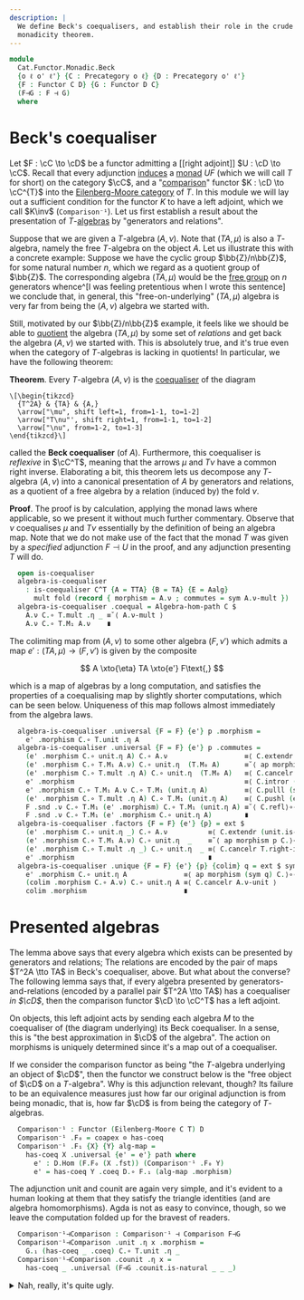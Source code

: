 ```yaml
---
description: |
  We define Beck's coequalisers, and establish their role in the crude
  monadicity theorem.
---
```

<!--
```agda
open import Cat.Functor.Adjoint.Monadic
open import Cat.Functor.Adjoint.Monad
open import Cat.Diagram.Coequaliser
open import Cat.Functor.Adjoint
open import Cat.Diagram.Monad
open import Cat.Prelude

import Cat.Functor.Reasoning as F-r
import Cat.Reasoning as C-r
```
-->

```agda
module
  Cat.Functor.Monadic.Beck
  {o ℓ o' ℓ'} {C : Precategory o ℓ} {D : Precategory o' ℓ'}
  {F : Functor C D} {G : Functor D C}
  (F⊣G : F ⊣ G)
  where
```

<!--
```agda
private
  module F = F-r F
  module G = F-r G
  module C = C-r C
  module D = C-r D
  module GF = F-r (G F∘ F)
  module T = Monad (Adjunction→Monad F⊣G)
private
  T : Monad C
  T = Adjunction→Monad F⊣G
  C^T : Precategory _ _
  C^T = Eilenberg-Moore C T
open _⊣_ F⊣G
open _=>_
open Algebra-hom
open Algebra-on
```
-->

# Beck's coequaliser

Let $F : \cC \to \cD$ be a functor admitting a [[right adjoint]]
$U : \cD \to \cC$. Recall that every adjunction [induces] a
[monad] $UF$ (which we will call $T$ for short) on the category
$\cC$, and a "[comparison]" functor $K : \cD \to \cC^{T}$ into
the [Eilenberg-Moore category] of $T$. In this module we will lay out a
sufficient condition for the functor $K$ to have a left adjoint, which
we call $K\inv$ (`Comparison⁻¹`). Let us first establish a result about
the presentation of $T$-[algebras] by "generators and relations".

[monad]: Cat.Diagram.Monad.html
[induces]: Cat.Functor.Adjoint.Monad.html
[comparison]: Cat.Functor.Adjoint.Monadic.html
[algebras]: Cat.Diagram.Monad.html#algebras-over-a-monad
[Eilenberg-Moore category]: Cat.Diagram.Monad.html#eilenberg-moore-category

Suppose that we are given a $T$-algebra $(A, \nu)$. Note that $(TA,
\mu)$ is also a $T$-algebra, namely the free $T$-algebra on the object
$A$. Let us illustrate this with a concrete example: Suppose we have the
cyclic group $\bb{Z}/n\bb{Z}$, for some natural number $n$, which we
regard as a quotient group of $\bb{Z}$. The corresponding algebra $(TA, \mu)$
would be the [free group] on $n$ generators
whence^[I was feeling pretentious when I wrote this sentence] we
conclude that, in general, this "free-on-underlying" $(TA, \mu)$ algebra
is very far from being the $(A, \nu)$ algebra we started with.

[free group]: Algebra.Group.Free.html

Still, motivated by our $\bb{Z}/n\bb{Z}$ example, it feels like we
should be able to [quotient] the algebra $(TA, \mu)$ by some set of
_relations_ and get back the algebra $(A, \nu)$ we started with. This is
absolutely true, and it's true even when the category of $T$-algebras is
lacking in quotients! In particular, we have the following theorem:

[quotient]: Data.Set.Coequaliser.html#quotients

**Theorem**. Every $T$-algebra $(A, \nu)$ is the [coequaliser] of the diagram

[coequaliser]: Cat.Diagram.Coequaliser.html

~~~{.quiver}
\[\begin{tikzcd}
  {T^2A} & {TA} & {A,}
  \arrow["\mu", shift left=1, from=1-1, to=1-2]
  \arrow["T\nu"', shift right=1, from=1-1, to=1-2]
  \arrow["\nu", from=1-2, to=1-3]
\end{tikzcd}\]
~~~

called the **Beck coequaliser** (of $A$). Furthermore, this coequaliser
is _reflexive_ in $\cC^T$, meaning that the arrows $\mu$ and $T\nu$
have a common right inverse. Elaborating a bit, this theorem lets us
decompose any $T$-algebra $(A, \nu)$ into a canonical presentation of
$A$ by generators and relations, as a quotient of a free algebra by a
relation (induced by) the fold $\nu$.

<!--
```agda
module _ (Aalg : Algebra C T) where
  private
    A = Aalg .fst
    module A = Algebra-on (Aalg .snd)

    TA : Algebra C T
    TA = Free C T .Functor.F₀ A

    TTA : Algebra C T
    TTA = Free C T .Functor.F₀ (T.M₀ A)

    mult : Algebra-hom C T TTA TA
    mult .morphism = T.mult .η _
    mult .commutes = sym T.mult-assoc

    fold : Algebra-hom C T TTA TA
    fold .morphism = T.M₁ A.ν
    fold .commutes =
      T.M₁ A.ν C.∘ T.mult .η _        ≡˘⟨ T.mult .is-natural _ _ _ ⟩
      T.mult .η _ C.∘ T.M₁ (T.M₁ A.ν) ∎
```
-->

**Proof**. The proof is by calculation, applying the monad laws where
applicable, so we present it without much further commentary. Observe
that $\nu$ coequalises $\mu$ and $T\nu$ essentially by the definition of
being an algebra map. Note that we do not make use of the fact that the
monad $T$ was given by a _specified_ adjunction $F \dashv U$ in the
proof, and any adjunction presenting $T$ will do.

```agda
  open is-coequaliser
  algebra-is-coequaliser
    : is-coequaliser C^T {A = TTA} {B = TA} {E = Aalg}
      mult fold (record { morphism = A.ν ; commutes = sym A.ν-mult })
  algebra-is-coequaliser .coequal = Algebra-hom-path C $
    A.ν C.∘ T.mult .η _ ≡˘⟨ A.ν-mult ⟩
    A.ν C.∘ T.M₁ A.ν    ∎
```

The colimiting map from $(A, \nu)$ to some other algebra $(F, \nu')$
which admits a map $e' : (TA, \mu) \to (F, \nu')$ is given by the
composite

$$
A \xto{\eta} TA \xto{e'} F\text{,}
$$

which is a map of algebras by a long computation, and satisfies the
properties of a coequalising map by slightly shorter computations, which
can be seen below. Uniqueness of this map follows almost immediately
from the algebra laws.

```agda
  algebra-is-coequaliser .universal {F = F} {e'} p .morphism =
    e' .morphism C.∘ T.unit .η A
  algebra-is-coequaliser .universal {F = F} {e'} p .commutes =
    (e' .morphism C.∘ unit.η A) C.∘ A.ν                   ≡⟨ C.extendr (unit.is-natural _ _ _) ⟩
    (e' .morphism C.∘ T.M₁ A.ν) C.∘ unit.η  (T.M₀ A)      ≡˘⟨ ap morphism p C.⟩∘⟨refl ⟩
    (e' .morphism C.∘ T.mult .η A) C.∘ unit.η  (T.M₀ A)   ≡⟨ C.cancelr T.right-ident ⟩
    e' .morphism                                          ≡⟨ C.intror (sym (T.M-∘ _ _) ∙ ap T.M₁ A.ν-unit ∙ T.M-id) ⟩
    e' .morphism C.∘ T.M₁ A.ν C.∘ T.M₁ (unit.η A)         ≡⟨ C.pulll (sym (ap morphism p)) ⟩
    (e' .morphism C.∘ T.mult .η A) C.∘ T.M₁ (unit.η A)    ≡⟨ C.pushl (e' .commutes) ⟩
    F .snd .ν C.∘ T.M₁ (e' .morphism) C.∘ T.M₁ (unit.η A) ≡˘⟨ C.refl⟩∘⟨ T.M-∘ _ _ ⟩
    F .snd .ν C.∘ T.M₁ (e' .morphism C.∘ unit.η A)        ∎
  algebra-is-coequaliser .factors {F = F} {e'} {p} = ext $
    (e' .morphism C.∘ unit.η _) C.∘ A.ν          ≡⟨ C.extendr (unit.is-natural _ _ _) ⟩
    (e' .morphism C.∘ T.M₁ A.ν) C.∘ unit.η  _    ≡˘⟨ ap morphism p C.⟩∘⟨refl ⟩
    (e' .morphism C.∘ T.mult .η _) C.∘ unit.η  _ ≡⟨ C.cancelr T.right-ident ⟩
    e' .morphism                                 ∎
  algebra-is-coequaliser .unique {F = F} {e'} {p} {colim} q = ext $ sym $
    e' .morphism C.∘ unit.η A              ≡⟨ ap morphism (sym q) C.⟩∘⟨refl ⟩
    (colim .morphism C.∘ A.ν) C.∘ unit.η A ≡⟨ C.cancelr A.ν-unit ⟩
    colim .morphism                        ∎
```

# Presented algebras

The lemma above says that every algebra which exists can be presented by
generators and relations; The relations are encoded by the pair of maps
$T^2A \tto TA$ in Beck's coequaliser, above. But what about the
converse?  The following lemma says that, if every algebra presented by
generators-and-relations (encoded by a parallel pair $T^2A \tto TA$) has
a coequaliser _in $\cD$_, then the comparison functor $\cD \to
\cC^T$ has a left adjoint.

<!--
```agda
module _
  (has-coeq : (M : Algebra C T) → Coequaliser D (F.₁ (M .snd .ν)) (counit.ε _))
  where

  open Coequaliser
  open Functor
```
-->

On objects, this left adjoint acts by sending each algebra $M$ to the
coequaliser of (the diagram underlying) its Beck coequaliser. In a
sense, this is "the best approximation in $\cD$ of the algebra". The
action on morphisms is uniquely determined since it's a map out of a
coequaliser.

If we consider the comparison functor as being "the $T$-algebra
underlying an object of $\cD$", then the functor we construct below
is the "free object of $\cD$ on a $T$-algebra". Why is this
adjunction relevant, though? Its failure to be an equivalence measures
just how far our original adjunction is from being monadic, that is, how
far $\cD$ is from being the category of $T$-algebras.

```agda
  Comparison⁻¹ : Functor (Eilenberg-Moore C T) D
  Comparison⁻¹ .F₀ = coapex ⊙ has-coeq
  Comparison⁻¹ .F₁ {X} {Y} alg-map =
    has-coeq X .universal {e' = e'} path where
      e' : D.Hom (F.F₀ (X .fst)) (Comparison⁻¹ .F₀ Y)
      e' = has-coeq Y .coeq D.∘ F.₁ (alg-map .morphism)
```
<!--
```agda
      abstract
        path : e' D.∘ F.₁ (X .snd .ν) ≡ e' D.∘ counit.ε (F.₀ (X .fst))
        path =
          (has-coeq Y .coeq D.∘ F.₁ (alg-map .morphism)) D.∘ F.₁ (X .snd .ν)      ≡⟨ D.pullr (F.weave (alg-map .commutes)) ⟩
          has-coeq Y .coeq D.∘ F.₁ (Y .snd .ν) D.∘ F.₁ (T.M₁ (alg-map .morphism)) ≡⟨ D.extendl (has-coeq Y .coequal) ⟩
          has-coeq Y .coeq D.∘ counit.ε _ D.∘ F.₁ (T.M₁ (alg-map .morphism))      ≡⟨ D.pushr (counit.is-natural _ _ _) ⟩
          (has-coeq Y .coeq D.∘ F.₁ (alg-map .morphism)) D.∘ counit.ε _           ∎
  Comparison⁻¹ .F-id {X} = sym $ has-coeq X .unique (D.idl _ ∙ D.intror F.F-id)
  Comparison⁻¹ .F-∘ {X} f g = sym $ has-coeq X .unique $
       D.pullr (has-coeq X .factors)
    ·· D.pulll (has-coeq _ .factors)
    ·· F.pullr refl

  open _⊣_
```
-->

The adjunction unit and counit are again very simple, and it's evident
to a human looking at them that they satisfy the triangle identities
(and are algebra homomorphisms). Agda is not as easy to convince,
though, so we leave the computation folded up for the bravest of
readers.

```agda
  Comparison⁻¹⊣Comparison : Comparison⁻¹ ⊣ Comparison F⊣G
  Comparison⁻¹⊣Comparison .unit .η x .morphism =
    G.₁ (has-coeq _ .coeq) C.∘ T.unit .η _
  Comparison⁻¹⊣Comparison .counit .η x =
    has-coeq _ .universal (F⊣G .counit.is-natural _ _ _)
```

<details>
<summary>Nah, really, it's quite ugly.</summary>

```agda
  Comparison⁻¹⊣Comparison .unit .η x .commutes =
      C.pullr (T.unit .is-natural _ _ _)
    ∙ G.extendl (has-coeq _ .coequal)
    ∙ C.elimr (F⊣G .zag)
    ∙ G.intror (F⊣G .zig)
    ∙ G.weave (D.pulll (sym (F⊣G .counit.is-natural _ _ _)) ∙ D.pullr (sym (F.F-∘ _ _)))
  Comparison⁻¹⊣Comparison .unit .is-natural x y f = ext $
    (G.₁ (has-coeq y .coeq) C.∘ T.unit.η _) C.∘ f .morphism                    ≡⟨ C.pullr (T.unit.is-natural _ _ _) ⟩
    G.₁ (has-coeq y .coeq) C.∘ T.M₁ (f .morphism) C.∘ T.unit .η (x .fst)       ≡⟨ C.pulll (sym (G.F-∘ _ _)) ⟩
    G.₁ (has-coeq y .coeq D.∘ F.₁ (f .morphism)) C.∘ T.unit .η (x .fst)        ≡⟨ ap G.₁ (sym (has-coeq _ .factors)) C.⟩∘⟨refl ⟩
    G.₁ (has-coeq x .universal _ D.∘ has-coeq x .coeq) C.∘ T.unit .η (x .fst) ≡⟨ C.pushl (G.F-∘ _ _) ⟩
    G.₁ (has-coeq x .universal _) C.∘ G.₁ (has-coeq x .coeq) C.∘ T.unit.η _   ∎
  Comparison⁻¹⊣Comparison .counit .is-natural x y f =
      has-coeq (F₀ (Comparison F⊣G) x) .unique
        {p = ap₂ D._∘_ (F⊣G .counit.is-natural _ _ _) refl
          ·· D.pullr (F⊣G .counit.is-natural _ _ _)
          ·· D.pulll (sym (F⊣G .counit.is-natural _ _ _))}
        (D.pullr (has-coeq _ .factors) ∙ D.pulll (has-coeq _ .factors))
    ∙ sym (has-coeq _ .unique (D.pullr (has-coeq _ .factors) ∙ sym (F⊣G .counit.is-natural _ _ _)))
  Comparison⁻¹⊣Comparison .zig =
    unique₂ (has-coeq _)
      (has-coeq _ .coequal)
      (D.pullr (has-coeq _ .factors)
      ∙ D.pulll (has-coeq _ .factors)
      ∙ ap₂ D._∘_ refl (F.F-∘ _ _)
      ∙ D.pulll (F⊣G .counit.is-natural _ _ _)
      ∙ D.cancelr (F⊣G .zig))
      (D.idl _)
  Comparison⁻¹⊣Comparison .zag = ext $
    G.pulll (has-coeq _ .factors) ∙ F⊣G .zag
```

</details>
